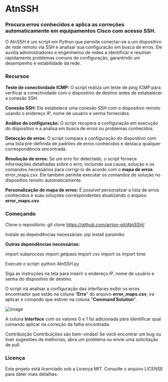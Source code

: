 # AtnSSH

### Procura erros conhecidos e aplica as correções automaticamente em equipamentos Cisco com acesso SSH.

O AtnSSH é um script em Python que permite conectar-se a um dispositivo de rede remoto via SSH e analisar sua configuração em busca de erros. Ele auxilia administradores e engenheiros de redes a identificar e resolver rapidamente problemas comuns de configuração, garantindo um desempenho e estabilidade da rede.

### Recursos
**Teste de conectividade ICMP:** O script realiza um teste de ping ICMP para verificar a conectividade com o dispositivo de destino antes de estabelecer a conexão SSH.

**Conexão SSH:** Ele estabelece uma conexão SSH com o dispositivo remoto usando o endereço IP, nome de usuário e senha fornecidos.

**Análise de configuração:** O script recupera a configuração em execução do dispositivo e a analisa em busca de erros ou problemas conhecidos.

**Detecção de erros:** O script compara a configuração do dispositivo com uma lista pré-definida de padrões de erros conhecidos e destaca qualquer correspondência encontrada.

**Resolução de erros:** Se um erro for detectado, o script fornece informações detalhadas sobre o erro, incluindo sua causa, solução e os comandos necessários para corrigi-lo de acordo com o **mapa de erros** error_maps.csv. Ele também permite executar os comandos de solução no dispositivo remoto automaticamente.

**Personalização do mapa de erros:** É possível personalizar a lista de erros conhecidos e suas soluções correspondentes atualizando o arquivo **error_maps.csv**.

### Começando
Clone o repositório: git clone https://github.com/airton-git/AtnSSH/

Instale as dependências necessárias: pip install paramiko

**Outras dependências necessárias:**

import subprocess
import getpass
import csv
import os
import time

Execute o script: python AtnSSH.py

Siga as instruções na tela para inserir o endereço IP, nome de usuário e senha do dispositivo de destino.

O script irá analisar a configuração das interfaces exibir os erros encontrador que estão na coluna "**Erro**" do arquivo **error_maps.csv**, ira aplicar o comando que estiver na coluna "**Command Solution**".

![image](https://github.com/airton-git/AtnSSH/assets/82294435/d3e1ddf2-160d-43cf-b55d-54da88b71ee9)

A coluna **Interface** com os valores 0 e 1 foi adicionada para identificar qual comando aplicar na correção da falha encontrada.


Contribuição
Contribuições são bem-vindas! Se você encontrar um bug ou tiver sugestões de melhorias, abra um problema ou envie uma solicitação de pull.

### Licença
Este projeto está licenciado sob a Licença MIT. Consulte o arquivo LICENSE para obter mais detalhes.

